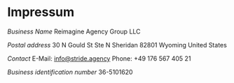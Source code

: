 # Impressum

*Business Name*
Reimagine Agency Group LLC

*Postal address*
30 N Gould St Ste N
Sheridan
82801
Wyoming
United States

*Contact*
E-Mail: info@stride.agency
Phone: +49 176 567 405 21​

*Business identification number*
36-5101620
